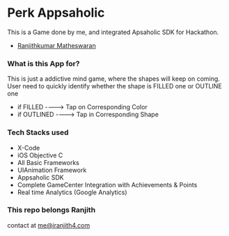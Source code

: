 # Perk Appsaholic #

This is a Game done by me, and integrated Apsaholic SDK for Hackathon.

* [Ranjithkumar Matheswaran](http://iranjith4.com)

### What is this App for? ###

This is just a addictive mind game, where the shapes will keep on coming. User need to quickly identify whether the shape is FILLED one or OUTLINE one

* if FILLED ----> Tap on Corresponding Color
* if OUTLINED ----> Tap in Corresponding Shape

### Tech Stacks used ###

* X-Code
* iOS Objective C
* All Basic Frameworks
* UIAnimation Framework
* Appsaholic SDK
* Complete GameCenter Integration with Achievements & Points
* Real time Analytics (Google Analytics)

### This repo belongs Ranjith ###

contact at me@iranjith4.com